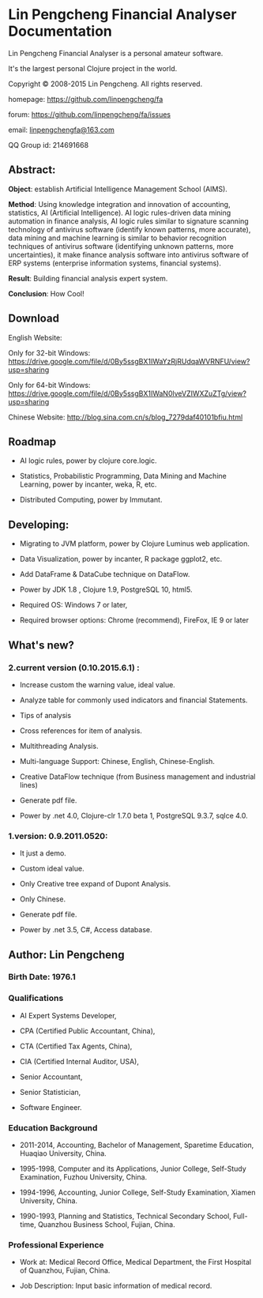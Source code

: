 # Lin Pengcheng Financial Analyser Documentation

Lin Pengcheng Financial Analyser is a personal amateur software.

It's the largest personal Clojure project in the world.

Copyright © 2008-2015 Lin Pengcheng. All rights reserved.

homepage: https://github.com/linpengcheng/fa

forum:    https://github.com/linpengcheng/fa/issues

email: linpengchengfa@163.com

QQ Group id: 214691668

## Abstract:

**Object**: establish Artificial Intelligence Management School (AIMS).
    
**Method**: Using knowledge integration and innovation of accounting, statistics, AI (Artificial Intelligence). 
AI logic rules-driven data mining automation in finance analysis, AI logic rules similar to signature scanning 
technology of antivirus software (identify known patterns, more accurate), data mining and machine learning is 
similar to behavior recognition techniques of antivirus software (identifying unknown patterns, more uncertainties),
it make finance analysis software into antivirus software of ERP systems (enterprise information systems, financial 
systems).
    
**Result**: Building financial analysis expert system.
    
**Conclusion**: How Cool!

## Download

English Website:

Only for 32-bit Windows: https://drive.google.com/file/d/0By5ssgBX1IWaYzRjRUdqaWVRNFU/view?usp=sharing

Only for 64-bit Windows: https://drive.google.com/file/d/0By5ssgBX1IWaN0lveVZIWXZuZTg/view?usp=sharing

Chinese Website: http://blog.sina.com.cn/s/blog_7279daf40101bfiu.html

## Roadmap

* AI logic rules, power by clojure core.logic.

* Statistics, Probabilistic Programming, Data Mining and Machine Learning, power by incanter, weka, R, etc.

* Distributed Computing, power by Immutant.

## Developing:

* Migrating to JVM platform, power by Clojure Luminus web application.

* Data Visualization, power by incanter, R package ggplot2, etc.

* Add DataFrame & DataCube technique on DataFlow.

* Power by JDK 1.8 , Clojure 1.9, PostgreSQL 10, html5.

* Required OS: Windows 7 or later, 

* Required browser options: Chrome (recommend), FireFox, IE 9  or later

## What's new?

### 2.current version (0.10.2015.6.1) :

* Increase custom the warning value, ideal value.

* Analyze table for commonly used indicators and financial Statements.

* Tips of analysis

* Cross references for item of analysis.

* Multithreading Analysis.

* Multi-language Support: Chinese, English, Chinese-English.

* Creative DataFlow technique (from Business management and industrial lines)

* Generate pdf file.

* Power by .net 4.0, Clojure-clr 1.7.0 beta 1, PostgreSQL 9.3.7, sqlce 4.0.

### 1.version: 0.9.2011.0520: 

* It just a demo.

* Custom ideal value.

* Only Creative tree expand of Dupont Analysis.

* Only Chinese.

* Generate pdf file.

* Power by .net 3.5, C#, Access database.

## Author: Lin Pengcheng 

### Birth Date: 1976.1

### Qualifications

* AI Expert Systems Developer, 

* CPA (Certified Public Accountant, China), 

* CTA (Certified Tax Agents, China),

* CIA (Certified Internal Auditor, USA), 

* Senior Accountant,

* Senior Statistician, 

* Software Engineer.

### Education Background

* 2011-2014, Accounting, Bachelor of Management, Sparetime Education, Huaqiao University, China. 

* 1995-1998, Computer and its Applications, Junior College, Self-Study Examination, Fuzhou University, China. 

* 1994-1996, Accounting, Junior College, Self-Study Examination, Xiamen University,  China.

* 1990-1993, Planning and Statistics, Technical Secondary School, Full-time, Quanzhou Business School, Fujian, China. 

### Professional Experience

* Work at: Medical Record Office, Medical Department, the First Hospital of Quanzhou, Fujian, China. 

* Job Description: Input basic information of medical record.
